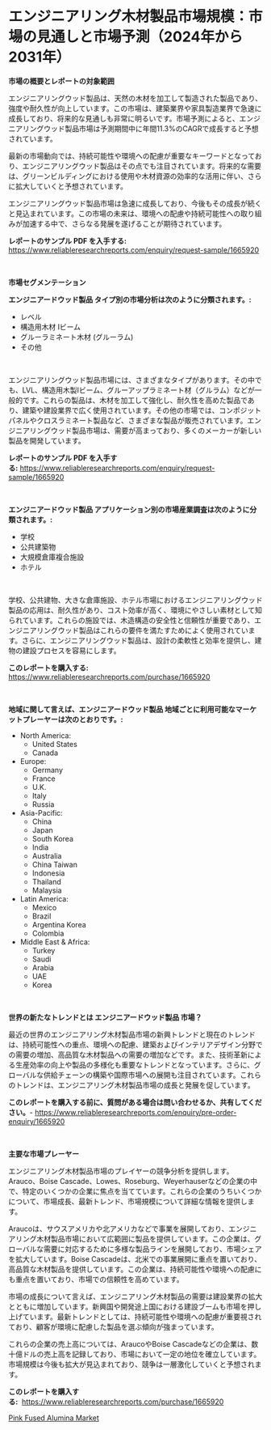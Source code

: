 <p><h1>エンジニアリング木材製品市場規模：市場の見通しと市場予測（2024年から2031年）</h1></p><p><strong>市場の概要とレポートの対象範囲</strong></p>
<p><p>エンジニアリングウッド製品は、天然の木材を加工して製造された製品であり、強度や耐久性が向上しています。この市場は、建築業界や家具製造業界で急速に成長しており、将来的な見通しも非常に明るいです。市場予測によると、エンジニアリングウッド製品市場は予測期間中に年間11.3%のCAGRで成長すると予想されています。</p><p>最新の市場動向では、持続可能性や環境への配慮が重要なキーワードとなっており、エンジニアリングウッド製品はその点でも注目されています。将来的な需要は、グリーンビルディングにおける使用や木材資源の効率的な活用に伴い、さらに拡大していくと予想されています。</p><p>エンジニアリングウッド製品市場は急速に成長しており、今後もその成長が続くと見込まれています。この市場の未来は、環境への配慮や持続可能性への取り組みが加速する中で、さらなる発展を遂げることが期待されています。</p></p>
<p><strong>レポートのサンプル PDF を入手する:</strong> <a href="https://www.reliableresearchreports.com/enquiry/request-sample/1665920">https://www.reliableresearchreports.com/enquiry/request-sample/1665920</a></p>
<p>&nbsp;</p>
<p><strong>市場セグメンテーション</strong></p>
<p><strong>エンジニアードウッド製品 タイプ別の市場分析は次のように分類されます。:</strong></p>
<p><ul><li>レベル</li><li>構造用木材 Iビーム</li><li>グルーラミネート木材 (グルーラム)</li><li>その他</li></ul></p>
<p>&nbsp;</p>
<p><p>エンジニアリングウッド製品市場には、さまざまなタイプがあります。その中でも、LVL、構造用木製Iビーム、グルーアップラミネート材（グルラム）などが一般的です。これらの製品は、木材を加工して強化し、耐久性を高めた製品であり、建築や建設業界で広く使用されています。その他の市場では、コンポジットパネルやクロスラミネート製品など、さまざまな製品が販売されています。エンジニアリングウッド製品市場は、需要が高まっており、多くのメーカーが新しい製品を開発しています。</p></p>
<p><strong>レポートのサンプル PDF を入手する:</strong>&nbsp;<a href="https://www.reliableresearchreports.com/enquiry/request-sample/1665920">https://www.reliableresearchreports.com/enquiry/request-sample/1665920</a></p>
<p>&nbsp;</p>
<p><strong> エンジニアードウッド製品 アプリケーション別の市場産業調査は次のように分類されます。:</strong></p>
<p><ul><li>学校</li><li>公共建築物</li><li>大規模倉庫複合施設</li><li>ホテル</li></ul></p>
<p>&nbsp;</p>
<p><p>学校、公共建物、大きな倉庫施設、ホテル市場におけるエンジニアリングウッド製品の応用は、耐久性があり、コスト効率が高く、環境にやさしい素材として知られています。これらの施設では、木造構造の安全性と信頼性が重要であり、エンジニアリングウッド製品はこれらの要件を満たすためによく使用されています。さらに、エンジニアリングウッド製品は、設計の柔軟性と効率を提供し、建物の建設プロセスを容易にします。</p></p>
<p><strong>このレポートを購入する:</strong>&nbsp; <a href="https://www.reliableresearchreports.com/purchase/1665920">https://www.reliableresearchreports.com/purchase/1665920</a></p>
<p>&nbsp;</p>
<p><strong>地域に関して言えば、エンジニアードウッド製品 地域ごとに利用可能なマーケットプレーヤーは次のとおりです。:</strong></p>
<p><ul>
    <li>
        North America:
        <ul>
            <li>United States</li>
            <li>Canada</li>
        </ul>
    </li>
    <li>
        Europe:
        <ul>
            <li>Germany</li>
            <li>France</li>
            <li>U.K.</li>
            <li>Italy</li>
            <li>Russia</li>
        </ul>
    </li>
    <li>
        Asia-Pacific:
        <ul>
            <li>China</li>
            <li>Japan</li>
            <li>South Korea</li>
            <li>India</li>
            <li>Australia</li>
            <li>China Taiwan</li>
            <li>Indonesia</li>
            <li>Thailand</li>
            <li>Malaysia</li>
        </ul>
    </li>
    <li>
        Latin America:
        <ul>
            <li>Mexico</li>
            <li>Brazil</li>
            <li>Argentina Korea</li>
            <li>Colombia</li>
        </ul>
    </li>
    <li>
        Middle East & Africa:
        <ul>
            <li>Turkey</li>
            <li>Saudi</li>
            <li>Arabia</li>
            <li>UAE</li>
            <li>Korea</li>
        </ul>
    </li>
    </ul></p>
<p>&nbsp;</p>
<p><strong>世界の新たなトレンドとは エンジニアードウッド製品 市場？</strong></p>
<p><p>最近の世界のエンジニアリング木材製品市場の新興トレンドと現在のトレンドは、持続可能性への重点、環境への配慮、建築およびインテリアデザイン分野での需要の増加、高品質な木材製品への需要の増加などです。また、技術革新による生産効率の向上や製品の多様化も重要なトレンドとなっています。さらに、グローバルな供給チェーンの構築や国際市場への展開も注目されています。これらのトレンドは、エンジニアリング木材製品市場の成長と発展を促しています。</p></p>
<p><strong>このレポートを購入する前に、質問がある場合は問い合わせるか、共有してください。</strong>- <a href="https://www.reliableresearchreports.com/enquiry/pre-order-enquiry/1665920">https://www.reliableresearchreports.com/enquiry/pre-order-enquiry/1665920</a></p>
<p>&nbsp;</p>
<p><strong>主要な市場プレーヤー</strong></p>
<p><p>エンジニアリング木材製品市場のプレイヤーの競争分析を提供します。 Arauco、Boise Cascade、Lowes、Roseburg、Weyerhauserなどの企業の中で、特定のいくつかの企業に焦点を当てています。これらの企業のうちいくつかについて、市場成長、最新トレンド、市場規模について詳細な情報を提供します。</p><p>Araucoは、サウスアメリカや北アメリカなどで事業を展開しており、エンジニアリング木材製品市場において広範囲に製品を提供しています。この企業は、グローバルな需要に対応するために多様な製品ラインを展開しており、市場シェアを拡大しています。Boise Cascadeは、北米での事業展開に重点を置いており、高品質な木材製品を提供しています。この企業は、持続可能性や環境への配慮にも重点を置いており、市場での信頼性を高めています。</p><p>市場の成長について言えば、エンジニアリング木材製品の需要は建設業界の拡大とともに増加しています。新興国や開発途上国における建設ブームも市場を押し上げています。最新トレンドとしては、持続可能性や環境への配慮が重要視されており、顧客が環境に配慮した製品を選ぶ傾向が強まっています。</p><p>これらの企業の売上高については、AraucoやBoise Cascadeなどの企業は、数十億ドルの売上高を記録しており、市場において一定の地位を確立しています。市場規模は今後も拡大が見込まれており、競争は一層激化していくと予想されます。</p></p>
<p><strong>このレポートを購入する:</strong>&nbsp;&nbsp;<a href="https://www.reliableresearchreports.com/purchase/1665920">https://www.reliableresearchreports.com/purchase/1665920</a></p>
<p><p><a href="https://chivalrous-flock-a86.notion.site/Pink-Fused-Alumina-Market-Size-Market-Trends-and-Growth-Outlook-forecasted-for-period-from-2024-to-a218b856431047dea9cc30f6b8f2800f">Pink Fused Alumina Market</a></p></p>